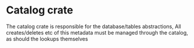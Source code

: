 # Catalog crate

The catalog crate is responsible for the database/tables abstractions,
All creates/deletes etc of this metadata must be managed through the catalog,
as should the lookups themselves

